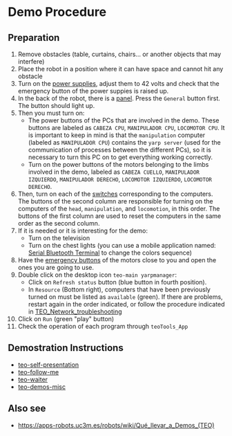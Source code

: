 # Demo Procedure

## Preparation

1. Remove obstacles (table, curtains, chairs... or another objects that may interfere)
2. Place the robot in a position where it can have space and cannot hit any obstacle
3. Turn on the [power supplies](/fig/power-supply.jpg), adjust them to 42 volts and check that the emergency button of the power suppies is raised up.
4. In the back of the robot, there is a [panel](/fig/main-switches.jpg). Press the `General` button first. The button should light up.
5. Then you must turn on:
   * The power buttons of the PCs that are involved in the demo. These buttons are labeled as `CABEZA CPU`, `MANIPULADOR CPU`, `LOCOMOTOR CPU`. It is important to keep in mind is that the `manipulation` computer (labeled as `MANIPULADOR CPU`) contains the `yarp server` (used for the communication of processes between the different PCs), so it is necessary to turn this PC on to get everything working correctly.
   * Turn on the power buttons of the motors belonging to the limbs involved in the demo, labeled as `CABEZA CUELLO`, `MANIPULADOR IZQUIERDO`, `MANIPULADOR DERECHO`, `LOCOMOTOR IZQUIERDO`, `LOCOMOTOR DERECHO`.
6. Then, turn on each of the [switches](/fig/pc-switches.jpg) corresponding to the computers. The buttons of the second column are responsible for turning on the computers of the `head`, `manipulation`, and `locomotion`, in this order. The buttons of the first column are used to reset the computers in the same order as the second column.
7. If it is needed or it is interesting for the demo:
   * Turn on the television
   * Turn on the chest lights (you can use a mobile application named: [Serial Bluetooth Terminal](https://play.google.com/store/apps/details?id=de.kai_morich.serial_bluetooth_terminal&gl=ES) to change the colors sequence)
8. Have the [emergency buttons](/fig/emergency-buttons.jpg) of the motors close to you and open the ones you are going to use.
9. Double click on the desktop icon `teo-main yarpmanager`:
   * Click on `Refresh status` button (blue button in fourth position).
   * In `Resource` (Bottom right), computers that have been previously turned on must be listed as `available` (green). If there are problems, restart again in the order indicated, or follow the procedure indicated in [TEO_Network_troubleshooting](https://apps-robots.uc3m.es/robots/wiki/TEO_Network_troubleshooting)
10. Click on `Run` (green "play" button)
11. Check the operation of each program through `teoTools_App`

## Demostration Instructions

* [teo-self-presentation](https://github.com/roboticslab-uc3m/teo-self-presentation)
* [teo-follow-me](https://github.com/roboticslab-uc3m/teo-follow-me)
* [teo-waiter](https://github.com/roboticslab-uc3m/teo-waiter)
* [teo-demos-misc](https://github.com/roboticslab-uc3m/teo-demos-misc)

## Also see

* <https://apps-robots.uc3m.es/robots/wiki/Qué_llevar_a_Demos_(TEO)>

